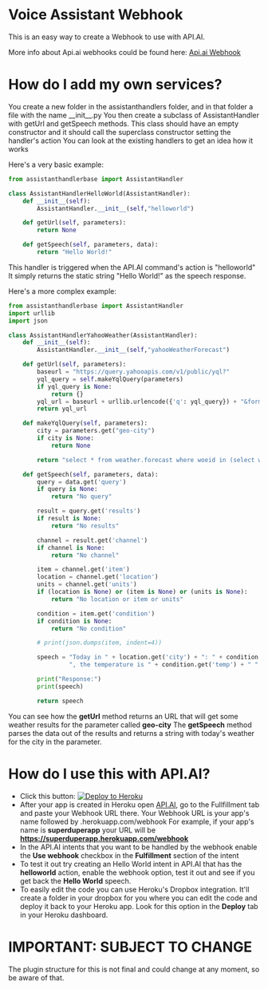 # Voice Assistant Webhook

This is an easy way to create a Webhook to use with API.AI.

More info about Api.ai webhooks could be found here:
[Api.ai Webhook](https://docs.api.ai/docs/webhook)

# How do I add my own services?
You create a new folder in the assistanthandlers folder, and in that folder a file with the name \_\_init\_\_.py
You then create a subclass of AssistantHandler with getUrl and getSpeech methods.
This class should have an empty constructor and it should call the superclass constructor setting the handler's action
You can look at the existing handlers to get an idea how it works

Here's a very basic example:
```python
from assistanthandlerbase import AssistantHandler

class AssistantHandlerHelloWorld(AssistantHandler):
    def __init__(self):
        AssistantHandler.__init__(self,"helloworld")

    def getUrl(self, parameters):
        return None

    def getSpeech(self, parameters, data):
        return "Hello World!"
```
This handler is triggered when the API.AI command's action is "helloworld"
It simply returns the static string "Hello World!" as the speech response.

Here's a more complex example:

```python
from assistanthandlerbase import AssistantHandler
import urllib
import json

class AssistantHandlerYahooWeather(AssistantHandler):
    def __init__(self):
        AssistantHandler.__init__(self,"yahooWeatherForecast")

    def getUrl(self, parameters):
        baseurl = "https://query.yahooapis.com/v1/public/yql?"
        yql_query = self.makeYqlQuery(parameters)
        if yql_query is None:
            return {}
        yql_url = baseurl + urllib.urlencode({'q': yql_query}) + "&format=json"
        return yql_url

    def makeYqlQuery(self, parameters):
        city = parameters.get("geo-city")
        if city is None:
            return None

        return "select * from weather.forecast where woeid in (select woeid from geo.places(1) where text='" + city + "')"

    def getSpeech(self, parameters, data):
        query = data.get('query')
        if query is None:
            return "No query"

        result = query.get('results')
        if result is None:
            return "No results"

        channel = result.get('channel')
        if channel is None:
            return "No channel"

        item = channel.get('item')
        location = channel.get('location')
        units = channel.get('units')
        if (location is None) or (item is None) or (units is None):
            return "No location or item or units"

        condition = item.get('condition')
        if condition is None:
            return "No condition"

        # print(json.dumps(item, indent=4))

        speech = "Today in " + location.get('city') + ": " + condition.get('text') + \
                 ", the temperature is " + condition.get('temp') + " " + units.get('temperature')

        print("Response:")
        print(speech)

        return speech

```
You can see how the **getUrl** method returns an URL that will get some weather results for the parameter called **geo-city**
The  **getSpeech** method parses the data out of the results and returns a string with today's weather for the city in the parameter.


# How do I use this with API.AI?
- Click this button: [![Deploy to Heroku](https://www.herokucdn.com/deploy/button.svg)](https://heroku.com/deploy)
- After your app is created in Heroku open [API.AI](https://api.ai/), go to the Fullfillment tab and paste your Webhook URL there. Your Webhook URL is your app's name followed by .herokuapp.com/webhook For example, if your app's name is **superduperapp** your URL will be **https://superduperapp.herokuapp.com/webhook**
- In the API.AI intents that you want to be handled by the webhook enable the **Use webhook** checkbox in the **Fulfillment** section of the intent
- To test it out try creating an Hello World intent in API.AI that has the **helloworld** action, enable the webhook option, test it out and see if you get back the **Hello World** speech.
- To easily edit the code you can use Heroku's Dropbox integration. It'll create a folder in your dropbox for you where you can edit the code and deploy it back to your Heroku app. Look for this option in the **Deploy** tab in your Heroku dashboard.

# IMPORTANT: SUBJECT TO CHANGE
The plugin structure for this is not final and could change at any moment, so be aware of that. 
